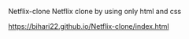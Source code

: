  Netflix-clone
Netflix clone by using only html and css

https://bihari22.github.io/Netflix-clone/index.html
